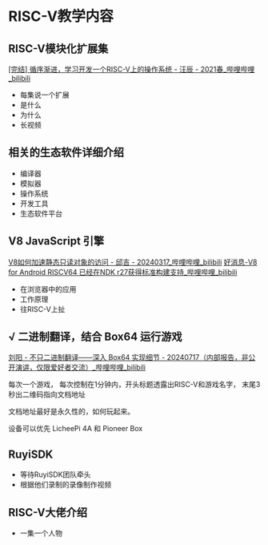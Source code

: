 # RISC-V教学内容

## RISC-V模块化扩展集
[[完结] 循序渐进，学习开发一个RISC-V上的操作系统 - 汪辰 - 2021春_哔哩哔哩_bilibili](https://www.bilibili.com/video/BV1Q5411w7z5/?spm_id_from=333.999.0.0&vd_source=417238cd96b1b549d14bcb35a9da3cf0)
- 每集说一个扩展
- 是什么
- 为什么
- 长视频

## 相关的生态软件详细介绍

- 编译器
- 模拟器
- 操作系统
- 开发工具
- 生态软件平台

## V8 JavaScript 引擎

[V8如何加速静态只读对象的访问 - 邱吉 - 20240317_哔哩哔哩_bilibili](https://www.bilibili.com/video/BV1DD421V7Vn/?spm_id_from=333.788&vd_source=417238cd96b1b549d14bcb35a9da3cf0)
[好消息-V8 for Android RISCV64 已经在NDK r27获得标准构建支持_哔哩哔哩_bilibili](https://www.bilibili.com/video/BV1gLHMeHEbT/?spm_id_from=333.999.list.card_archive.click&vd_source=417238cd96b1b549d14bcb35a9da3cf0)

- 在浏览器中的应用
- 工作原理
- 往RISC-V上扯

## √ 二进制翻译，结合 Box64 运行游戏
[刘阳 - 不只二进制翻译——深入 Box64 实现细节 - 20240717（内部报告，非公开演讲，仅限爱好者交流）_哔哩哔哩_bilibili](https://www.bilibili.com/video/BV1rT42167zY/?spm_id_from=333.999.0.0&vd_source=417238cd96b1b549d14bcb35a9da3cf0)

每次一个游戏，
每次控制在1分钟内，开头标题透露出RISC-V和游戏名字，
末尾3秒出二维码指向文档地址

文档地址最好是永久性的，如何玩起来。

设备可以优先 LicheePi 4A 和 Pioneer Box

## RuyiSDK

- 等待RuyiSDK团队牵头
- 根据他们录制的录像制作视频

## RISC-V大佬介绍
- 一集一个人物